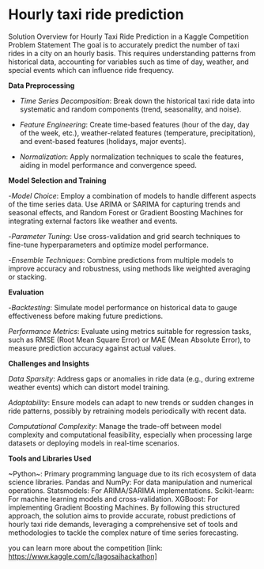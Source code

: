 # Hourly taxi ride prediction
Solution Overview for Hourly Taxi Ride Prediction in a Kaggle Competition
Problem Statement
The goal is to accurately predict the number of taxi rides in a city on an hourly basis. This requires understanding patterns from historical data, accounting for variables such as time of day, weather, and special events which can influence ride frequency.

**Data Preprocessing**

  - *Time Series Decomposition*: Break down the historical taxi ride data into systematic and random components (trend, seasonality, and noise).

  - *Feature Engineering*: Create time-based features (hour of the day, day of the week, etc.), weather-related features (temperature, precipitation), and event-based features (holidays, major events).

  - *Normalization*: Apply normalization techniques to scale the features, aiding in model performance and convergence speed.

**Model Selection and Training**

  -*Model Choice*: Employ a combination of models to handle different aspects of the time series data. Use ARIMA or SARIMA for capturing trends and seasonal effects, and Random Forest or Gradient Boosting Machines for integrating external factors like weather and events.

  -*Parameter Tuning*: Use cross-validation and grid search techniques to fine-tune hyperparameters and optimize model performance.

  -*Ensemble Techniques*: Combine predictions from multiple models to improve accuracy and robustness, using methods like weighted averaging or stacking.

**Evaluation**

  -*Backtesting*: Simulate model performance on historical data to gauge effectiveness before making future predictions.

*Performance Metrics*: Evaluate using metrics suitable for regression tasks, such as RMSE (Root Mean Square Error) or MAE (Mean Absolute Error), to measure prediction accuracy against actual values.

**Challenges and Insights**

*Data Sparsity*: Address gaps or anomalies in ride data (e.g., during extreme weather events) which can distort model training.

*Adaptability*: Ensure models can adapt to new trends or sudden changes in ride patterns, possibly by retraining models periodically with recent data.

*Computational Complexity*: Manage the trade-off between model complexity and computational feasibility, especially when processing large datasets or deploying models in real-time scenarios.

**Tools and Libraries Used**

~Python~: Primary programming language due to its rich ecosystem of data science libraries.
Pandas and NumPy: For data manipulation and numerical operations.
Statsmodels: For ARIMA/SARIMA implementations.
Scikit-learn: For machine learning models and cross-validation.
XGBoost: For implementing Gradient Boosting Machines.
By following this structured approach, the solution aims to provide accurate, robust predictions of hourly taxi ride demands, leveraging a comprehensive set of tools and methodologies to tackle the complex nature of time series forecasting.


you can learn more about the competition [link: https://www.kaggle.com/c/lagosaihackathon]
